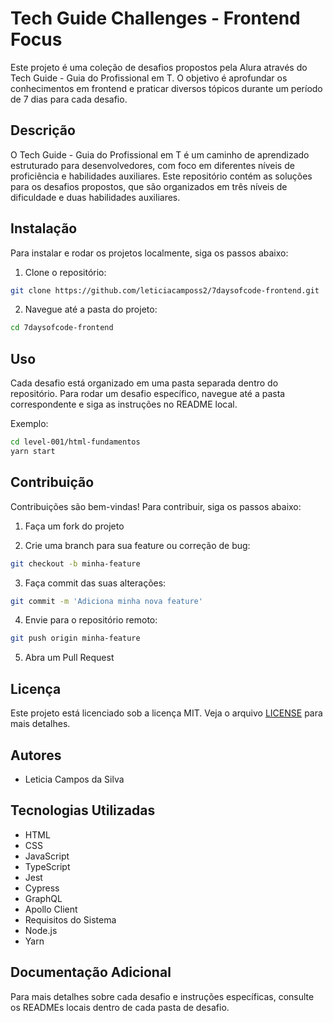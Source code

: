 # Tech Guide Challenges - Frontend Focus

Este projeto é uma coleção de desafios propostos pela Alura através do Tech Guide - Guia do Profissional em T. O objetivo é aprofundar os conhecimentos em frontend e praticar diversos tópicos durante um período de 7 dias para cada desafio.

## Descrição

O Tech Guide - Guia do Profissional em T é um caminho de aprendizado estruturado para desenvolvedores, com foco em diferentes níveis de proficiência e habilidades auxiliares. Este repositório contém as soluções para os desafios propostos, que são organizados em três níveis de dificuldade e duas habilidades auxiliares.

## Instalação

Para instalar e rodar os projetos localmente, siga os passos abaixo:

1. Clone o repositório:

```bash
git clone https://github.com/leticiacamposs2/7daysofcode-frontend.git
```

2. Navegue até a pasta do projeto:

```bash
cd 7daysofcode-frontend
```

## Uso

Cada desafio está organizado em uma pasta separada dentro do repositório. Para rodar um desafio específico, navegue até a pasta correspondente e siga as instruções no README local.

Exemplo:

```bash
cd level-001/html-fundamentos
yarn start
```

## Contribuição

Contribuições são bem-vindas! Para contribuir, siga os passos abaixo:

1. Faça um fork do projeto

2. Crie uma branch para sua feature ou correção de bug:

```bash
git checkout -b minha-feature
```

3. Faça commit das suas alterações:

```bash
git commit -m 'Adiciona minha nova feature'
```

4. Envie para o repositório remoto:

```bash
git push origin minha-feature
```

5. Abra um Pull Request

## Licença

Este projeto está licenciado sob a licença MIT. Veja o arquivo [LICENSE](#license) para mais detalhes.

## Autores

- Leticia Campos da Silva

## Tecnologias Utilizadas

- HTML
- CSS
- JavaScript
- TypeScript
- Jest
- Cypress
- GraphQL
- Apollo Client
- Requisitos do Sistema
- Node.js
- Yarn

## Documentação Adicional

Para mais detalhes sobre cada desafio e instruções específicas, consulte os READMEs locais dentro de cada pasta de desafio.